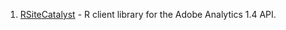 1. [RSiteCatalyst](https://github.com/randyzwitch/RSiteCatalyst) - R client library for the Adobe Analytics 1.4 API.
